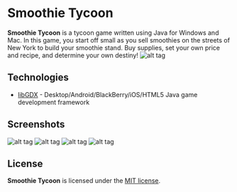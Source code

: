 # Smoothie Tycoon
**Smoothie Tycoon** is a tycoon game written using Java for Windows and Mac. In this game, you start off small as you sell smoothies on the streets of New York to build your smoothie stand. Buy supplies, set your own price and recipe, and determine your own destiny!
![alt tag](http://i.imgur.com/ypbFwxD.png)

## Technologies
* [libGDX](https://libgdx.badlogicgames.com/) - Desktop/Android/BlackBerry/iOS/HTML5 Java game development framework

## Screenshots
![alt tag](http://i.imgur.com/tyRQtnP.png)
![alt tag](http://i.imgur.com/kMdLvvq.png)
![alt tag](http://i.imgur.com/Qe5mfOd.png)
![alt tag](http://i.imgur.com/hjv2AZe.png)

## License
**Smoothie Tycoon** is licensed under the [MIT license](LICENSE).

